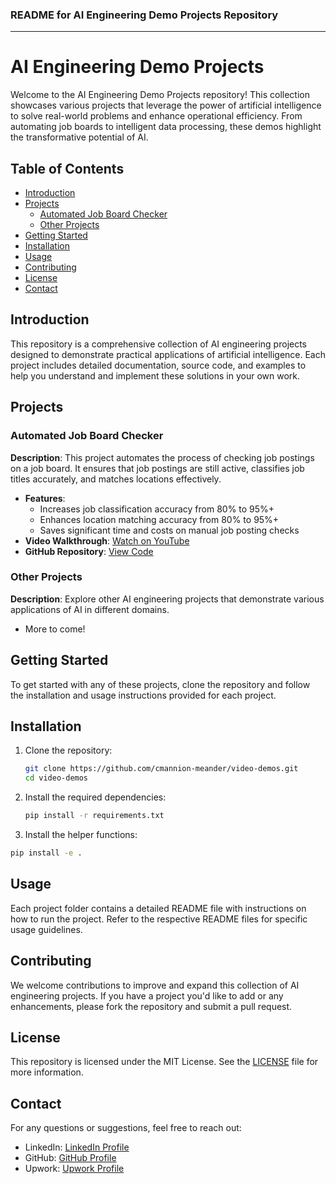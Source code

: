 ### README for AI Engineering Demo Projects Repository

---

# AI Engineering Demo Projects

Welcome to the AI Engineering Demo Projects repository! This collection showcases various projects that leverage the power of artificial intelligence to solve real-world problems and enhance operational efficiency. From automating job boards to intelligent data processing, these demos highlight the transformative potential of AI.

## Table of Contents
- [Introduction](#introduction)
- [Projects](#projects)
  - [Automated Job Board Checker](#automated-job-board-checker)
  - [Other Projects](#other-projects)
- [Getting Started](#getting-started)
- [Installation](#installation)
- [Usage](#usage)
- [Contributing](#contributing)
- [License](#license)
- [Contact](#contact)

## Introduction
This repository is a comprehensive collection of AI engineering projects designed to demonstrate practical applications of artificial intelligence. Each project includes detailed documentation, source code, and examples to help you understand and implement these solutions in your own work.

## Projects

### Automated Job Board Checker
**Description**: This project automates the process of checking job postings on a job board. It ensures that job postings are still active, classifies job titles accurately, and matches locations effectively.
- **Features**:
  - Increases job classification accuracy from 80% to 95%+
  - Enhances location matching accuracy from 80% to 95%+
  - Saves significant time and costs on manual job posting checks
- **Video Walkthrough**: [Watch on YouTube](https://www.youtube.com/watch?v=Ddt3pWnwXcs)
- **GitHub Repository**: [View Code](https://github.com/cmannion-meander/video-demos/blob/main/qa_bot.py)

### Other Projects
**Description**: Explore other AI engineering projects that demonstrate various applications of AI in different domains.
- More to come!

## Getting Started
To get started with any of these projects, clone the repository and follow the installation and usage instructions provided for each project.

## Installation
1. Clone the repository:
   ```bash
   git clone https://github.com/cmannion-meander/video-demos.git
   cd video-demos
   ```
2. Install the required dependencies:
   ```bash
   pip install -r requirements.txt
   ```

3. Install the helper functions:
  ```bash
  pip install -e .
  ```

## Usage
Each project folder contains a detailed README file with instructions on how to run the project. Refer to the respective README files for specific usage guidelines.

## Contributing
We welcome contributions to improve and expand this collection of AI engineering projects. If you have a project you'd like to add or any enhancements, please fork the repository and submit a pull request.

## License
This repository is licensed under the MIT License. See the [LICENSE](LICENSE) file for more information.

## Contact
For any questions or suggestions, feel free to reach out:
- LinkedIn: [LinkedIn Profile](https://www.linkedin.com/in/cmmannion/)
- GitHub: [GitHub Profile](https://github.com/cmannion-meander)
- Upwork: [Upwork Profile](https://www.upwork.com/freelancers/~015d497bd143e0a9fb)